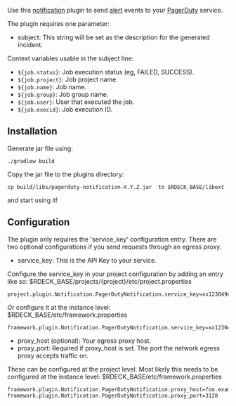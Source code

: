 Use this [notification](https://docs.rundeck.com/docs/developer/05-notification-plugins.html)
plugin to send [alert](https://developer.pagerduty.com/docs/events-api-v2/trigger-events/)
events to your [PagerDuty](https://pagerduty.com) service.

The plugin requires one parameter:

* subject: This string will be set as the description for the generated incident.

Context variables usable in the subject line:

* `${job.status}`: Job execution status (eg, FAILED, SUCCESS).
* `${job.project}`: Job project name.
* `${job.name}`: Job name.
* `${job.group}`: Job group name.
* `${job.user}`: User that executed the job.
* `${job.execid}`: Job execution ID.

## Installation

Generate jar file using:

    ./gradlew build

Copy the jar file to the plugins directory:

    cp build/libs/pagerduty-notification-X.Y.Z.jar  to $RDECK_BASE/libext

and start using it!

## Configuration

The plugin only requires the 'service_key' configuration entry. There are two optional configurations if you send requests through an egress proxy.

* service_key: This is the API Key to your service.

Configure the service_key in your project configuration by
adding an entry like so: $RDECK_BASE/projects/{project}/etc/project.properties

    project.plugin.Notification.PagerDutyNotification.service_key=xx123049e89dd45f28ce35467a08577yz

Or configure it at the instance level: $RDECK_BASE/etc/framework.properties

    framework.plugin.Notification.PagerDutyNotification.service_key=xx123049e89dd45f28ce35467a08577yz

* proxy_host (optional): Your egress proxy host.
* proxy_port: Required if proxy_host is set. The port the network egress proxy accepts traffic on.

These can be configured at the project level. 
Most likely this needs to be configured at the instance level: $RDECK_BASE/etc/framework.properties

    framework.plugin.Notification.PagerDutyNotification.proxy_host=foo.example.net
    framework.plugin.Notification.PagerDutyNotification.proxy_port=3128
